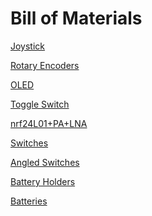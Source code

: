 # Bill of Materials

[Joystick](https://www.amazon.com/WGCD-Joystick-Breakout-Controller-Arduino/dp/B01N59MK0U/ref=sr_1_5?dib=eyJ2IjoiMSJ9.BEnggsyzkGiqKP3spiTNMwsim-qJcM45jGaeNisGIgXL1iUw0Y26H58AFZF8T2_zhQu7Rnnv9P-a_A2Ni6UrsrKA3XTxTvZhB-d0WlC8lOW6lh5FpXk6pI339INt_byz613ut-nxJHNN5_ZTanZB8ZF5W0F8m7xdxxDqMSLgn1XqLyLL6ldqY1fPWrU5PIDtrEUjskFKVn0dPYKNB3oP1rPcWmB1PB5mauzODdZ0XnM.9QgKtTGCN3IkHv3M7Ho-Sifws-tz-BbPkJXFhB7k4Xg&dib_tag=se&keywords=joystick+arduino&qid=1713476526&sr=8-5)

[Rotary Encoders](https://www.amazon.com/Encoder-Digital-Potentiometer-Compatible-Arduino/dp/B09KNC1J6H/ref=sr_1_5?crid=2H960SO18M7X5&dib=eyJ2IjoiMSJ9._s_FAhQr5PXlpTlOwNHvq06N2GvGv9L6H8adZYaoG3L5s_MI4_yjFueBIK2XVI9hIshPc-kpQGckeM8T_dOfJky548EHMSFyu08HaLi-UmdAk3J9YoA2Drrt1gYAle6PLvxXqjeSqE3_sPt0_geRHgazs0hky47QXZ0aMLmLQxlBI6XZ_btVxUURD78h43_vYk-sU9iTnpcQbmlv23CZkNQRF1oM9cA_WbohEqgcN4s.CIF3f1eZAkh-kklgzmxUW9Iz2Sra1WE7Z7liefFvR0c&dib_tag=se&keywords=rotary+encoder&qid=1713476654&sprefix=rotary+encoder%2Caps%2C65&sr=8-5)

[OLED](https://www.amazon.com/Hosyond-Display-3-3V-5V-Compatible-Arduino/dp/B09MZ8DW4R/ref=sr_1_4?crid=1RUXN7WL7W8PL&dib=eyJ2IjoiMSJ9.Oj7-44A7lyakrMHjnHXgeYCyCXOACMPAWkKP7puHutapL01oUYZc8hExB8FRUyRoiWEU65qHEE660NYfClJ7IUhNyIL9tg1fSnz27fHjs9pdS36dxD7Vx4SQZ65UdGRCBLEa0_AM9Hd-xiumvuF2Fwehsuk4a1d5kEXAK0m-ZmWdTu_Qxii2sIcpAz6bjzErzgQDKt1llJSCfTeaxyg225iJiYi18oc7G6BAKPTJBmo.2b0g5GSmU3rbzL2CIvwXraagTNtun9cbQoqS1KGyodo&dib_tag=se&keywords=oled%2Bi2c&qid=1713476882&sprefix=oled%2Bi2c%2Caps%2C61&sr=8-4&th=1)

[Toggle Switch](https://www.amazon.com/Gadgeter-125VAC-Position-Terminal-Latching/dp/B01JU6KBH6/ref=as_li_ss_tl?crid=2QOS6Q3KA738Q&dchild=1&keywords=toggle+switch&qid=1588851705&s=home-garden&sprefix=toggle+swit,garden,262&sr=1-30-spons&psc=1&spLa=ZW5jcnlwdGVkUXVhbGlmaWVyPUEyWkRWMzZYQ1QzWEU4JmVuY3J5cHRlZElkPUExMDM5MTA4MVJIUVZZVkJXSzJPQiZlbmNyeXB0ZWRBZElkPUEwMDk1NzI3MlpEMEE3RzBSOTlaSyZ3aWRnZXROYW1lPXNwX2J0ZiZhY3Rpb249Y2xpY2tSZWRpcmVjdCZkb05vdExvZ0NsaWNrPXRydWU=&linkCode=sl1&tag=howto045-20&linkId=0d8e848cfc46369c8098dc28432ba5b4&language=en_US)

[nrf24L01+PA+LNA](https://www.amazon.com/ACEIRMC-Transceiver-Antistatic-ArduinoIDE-Compatible/dp/B092ZNYLYZ/ref=sr_1_9?crid=20UDXQXSFNNFP&dib=eyJ2IjoiMSJ9.qUzs0DP7Pl-SuK9AffRsGy13KDMYLuGW39ZYoNgsDw1ePCdMSyvRTM20RSNo_wQvKDnoM93rzG6wbNq2m1F0taWy3IOUWNab3GJPmvpE8cX4Y52lCE8MyiMuVC0yoxH9HFjFHQudH59SDc_5gECyxDZvacXczRktTHMgWz7WZQFZSraVFjhbrmMYvjS8NFvxtYrt9rkUlaZODyJgvASvZM5C8PZUqap0BlumsoL7dm0.bzHm-uGyjKiM6JY_TYZbqb2eBK3V0tBGfJ-Ci3zImLM&dib_tag=se&keywords=nrf24l01%2B&qid=1713477078&sprefix=nrf24l01%2B%2Caps%2C68&sr=8-9)

[Switches](https://www.amazon.com/BOJACK-Pushbutton-Switches-Momentary-Assortment/dp/B07ZBHXBZ4/ref=sr_1_2_sspa?crid=19JDJ85LF3Q8S&dib=eyJ2IjoiMSJ9.kLP3myFYEu7YxaxVJFxt0NQoc-oj0CRG6VCNBsGG9jdT2HZnfeOqCU8pntMBKnQIyVpSpPn3GiLpvjTjrBLbQW6bc_y8HDWuOLrfReD_R5GBFZdvcyVhMhe-eH2sVNvJBWNXOVL448v3TRZypl82BWQX4Bcvl1iNfKHwZm65ozY7K7ufSvWWrMokZHI-VGZdT_vAz8yJu2ZC108jwua9qAiDi9qK3JP-VYcExabWJnM.L3a2JJBGm19aLhoiB0c98gHNSrcxFmESeAzdPMQDjVM&dib_tag=se&keywords=tactile+switch&qid=1713477364&sprefix=tactile+switch%2Caps%2C78&sr=8-2-spons&sp_csd=d2lkZ2V0TmFtZT1zcF9hdGY&psc=1)

[Angled Switches](https://www.amazon.com/uxcell-Momentary-Tactile-Button-Switch/dp/B008DS13P2/ref=sr_1_1?crid=21IB81XENGMLJ&dib=eyJ2IjoiMSJ9.nR-IqpcGbhWf2UnqTBp7Ui30sztJxwLORqwhLN2SPEO6w_cBKtQQuQ4g_84c_x_yRT6h8bwXOjCnYY2-N0WGHJtfSPJUwLWosyrPZ9VaWespXDksiHzrA6z5qT3MmKPcoOeJ8DzFB3IdUDQDtyFXTK09DnoS9KTid6yEOyScEmztgpTjyNbmJRQxcO5lnuyemq7Bax6TFQ2DcSlzkhwFtf5nWe8oWI1FLQvcZM2VHgo.L3maOJpiN380ofdqpI_FAehUDz4LOmHtm5a6WkhjEY8&dib_tag=se&keywords=90+degree+tactile+switch&qid=1713477444&sprefix=90+degreetactile+switch%2Caps%2C52&sr=8-1)

[Battery Holders](https://www.amazon.com/Battery-Plastic-Storage-YOUCHENG-Connect/dp/B08LW24XND/ref=sr_1_3?crid=2BD14KHONVQKJ&dib=eyJ2IjoiMSJ9.R2rQFjg5LSLbIFM09G_uzsae23bgBjvfBrQzAc8SIECCVAzR4C44ERQ6JoXYC_JajL4n8c4LARMmkxz_-jWEFk5abReOceBEbrSbod7fHVt5-nCpNfv98YBBmhXh8sOy2YflJ_3ZEsu2thdhTjbfTbzAgF-CGjifCHyxYezBFg0nUcxDt8eIZJD9iZ1R_5OStxnXMns9JcyjVGZbnvLq329BpS-cBCIQhrRaheVtu6A.ilmB13Z8JovTh-T8GAqrQ7nZtRbISP6rNVkWnaqT0eo&dib_tag=se&keywords=lipo+battery+holder&qid=1713477624&sprefix=lipo+battery+holder%2Caps%2C83&sr=8-3)

[Batteries](https://www.18650batterystore.com/products/samsung-25r-18650)
